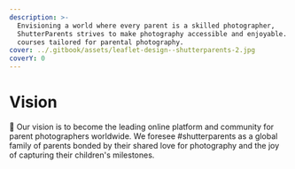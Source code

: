 ```yaml
---
description: >-
  Envisioning a world where every parent is a skilled photographer,
  ShutterParents strives to make photography accessible and enjoyable. Discover
  courses tailored for parental photography.
cover: ../.gitbook/assets/leaflet-design--shutterparents-2.jpg
coverY: 0
---
```


# Vision

🧱 Our vision is to become the leading online platform and community for parent photographers worldwide. We foresee #shutterparents as a global family of parents bonded by their shared love for photography and the joy of capturing their children's milestones.

